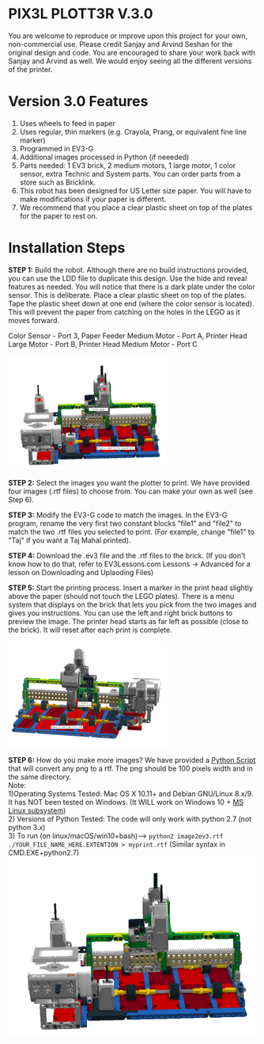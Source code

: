 # PIX3L PLOTT3R V.3.0

You are welcome to reproduce or improve upon this project for your own, non-commercial use.  Please credit Sanjay and Arvind Seshan for the original design and code. You are encouraged to share your work back with Sanjay and Arvind as well. We would enjoy seeing all the different versions of the printer.

# Version 3.0 Features
1. Uses wheels to feed in paper
2. Uses regular, thin markers (e.g. Crayola, Prang, or equivalent fine line marker)
3. Programmed in EV3-G
4. Additional images processed in Python (if neeeded)
5. Parts needed: 1 EV3 brick, 2 medium motors, 1 large motor, 1 color sensor, extra Technic and System parts. You can order parts from a store such as Bricklink.
6. This robot has been designed for US Letter size paper. You will have to make modifications if your paper is different.
7. We recommend that you place a clear plastic sheet on top of the plates for the paper to rest on. 

# Installation Steps

**STEP 1:** Build the robot. Although there are no build instructions provided, you can use the LDD file to duplicate this design. Use the hide and reveal features as needed. You will notice that there is a dark plate under the color sensor. This is deliberate. Place a clear plastic sheet on top of the plates. Tape the plastic sheet down at one end (where the color sensor is located). This will prevent the paper from catching on the holes in the LEGO as it moves forward.

Color Sensor - Port 3, Paper Feeder Medium Motor - Port A, Printer Head Large Motor - Port B, Printer Head Medium Motor - Port C
 
![picture](PP3Front.png)

**STEP 2:** Select the images you want the plotter to print. We have provided four images (.rtf files) to choose from. You can make your own as well (see Step 6). 

**STEP 3:** Modify the EV3-G code to match the images. In the EV3-G program, rename the very first two constant blocks "file1" and "file2" to match the two .rtf files you selected to print. (For example, change "file1" to "Taj" if you want a Taj Mahal printed).

**STEP 4:** Download the .ev3 file and the .rtf files to the brick. (If you don't know how to do that, refer to EV3Lessons.com Lessons -> Advanced for a lesson on Downloading and Uplaoding Files)

**STEP 5:** Start the printing process. Insert a marker in the print head slightly above the paper (should not touch the LEGO plates). There is a menu system that displays on the brick that lets you pick from the two images and gives you instructions. You can use the left and right brick buttons to preview the image. The printer head starts as far left as possible (close to the brick). It will reset after each print is complete.

![picture](PP3Back.png)

**STEP 6:** How do you make more images? We have provided a <a href="https://github.com/seshanbrothers/projects/blob/master/PIX3LPLOTT3R/image2ev3rtf.py">Python Script</a>  that will convert any png to a rtf. The png should be 100 pixels width and in the same directory. 
<br>Note: 
<br> 1)Operating Systems Tested: Mac OS X 10.11+ and Debian GNU/Linux 8.x/9. It has NOT been tested on Windows. (It WILL work on Windows 10 + <a href="https://msdn.microsoft.com/en-us/commandline/wsl/about">MS Linux subsystem</a>)
<br> 2) Versions of Python Tested: The code will only work with python 2.7 (not python 3.x)
<br> 3) To run (on linux/macOS/win10+bash)--> <code>python2 image2ev3.rtf ./YOUR_FILE_NAME_HERE.EXTENTION > myprint.rtf</code> (Similar syntax in CMD.EXE+python2.7)
![picture](Pix3lv3.png)
